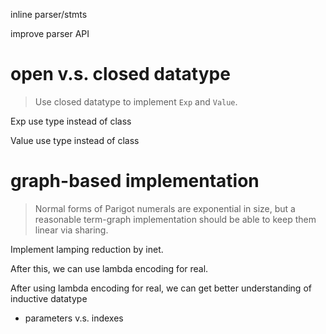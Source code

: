 inline parser/stmts

improve parser API

# open v.s. closed datatype

> Use closed datatype to implement `Exp` and `Value`.

Exp use type instead of class

Value use type instead of class

# graph-based implementation

> Normal forms of Parigot numerals are exponential in size,
> but a reasonable term-graph implementation
> should be able to keep them linear via sharing.

Implement lamping reduction by inet.

After this, we can use lambda encoding for real.

After using lambda encoding for real,
we can get better understanding of inductive datatype

- parameters v.s. indexes

